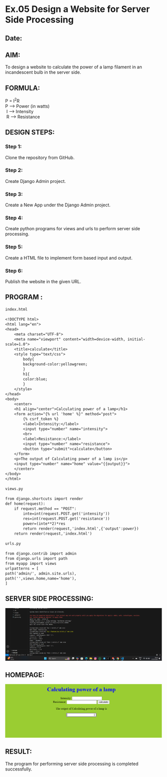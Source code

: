 # Ex.05 Design a Website for Server Side Processing
## Date:

## AIM:
 To design a website to calculate the power of a lamp filament in an incandescent bulb in the server side. 


## FORMULA:
P = I<sup>2</sup>R
<br> P --> Power (in watts)
<br> I --> Intensity
<br> R --> Resistance

## DESIGN STEPS:

### Step 1:
Clone the repository from GitHub.

### Step 2:
Create Django Admin project.

### Step 3:
Create a New App under the Django Admin project.

### Step 4:
Create python programs for views and urls to perform server side processing.

### Step 5:
Create a HTML file to implement form based input and output.

### Step 6:
Publish the website in the given URL.

## PROGRAM :

```
index.html

<!DOCTYPE html>
<html lang="en">
<head>
    <meta charset="UTF-8">
    <meta name="viewport" content="width=device-width, initial-scale=1.0">
    <title>calculate</title>
    <style type="text/css">
        body{
        background-color:yellowgreen;
        }
        h1{
        color:blue;
        }
    </style>
</head>
<body>
    <center>
    <h1 align="center">Calculating power of a lamp</h1>
    <form action="{% url 'home' %}" method="post">
        {% csrf_token %}
        <label>Intensity:</label>
        <input type="number" name="intensity">
        <br>
        <label>Resistance:</label>
        <input type="number" name="resistance">
        <button type="submit">calculate</button>
    </form>
    <p>The output of Calculating power of a lamp is</p>
    <input type="number" name="home" value="{{output}}">
    </center>
</body>
</html>

views.py

from django.shortcuts import render
def home(request):
    if request.method == "POST":
        inte=int(request.POST.get('intensity'))
        res=int(request.POST.get('resistance'))
        power=(inte**2)*res
        return render(request,'index.html',{'output':power})
    return render(request,'index.html')

urls.py

from django.contrib import admin
from django.urls import path
from myapp import views
urlpatterns = [
path('admin/', admin.site.urls),
path('',views.home,name='home'),
]

```
## SERVER SIDE PROCESSING:

![alt text](image-1.png)
## HOMEPAGE:

![alt text](image.png)

## RESULT:
The program for performing server side processing is completed successfully.
